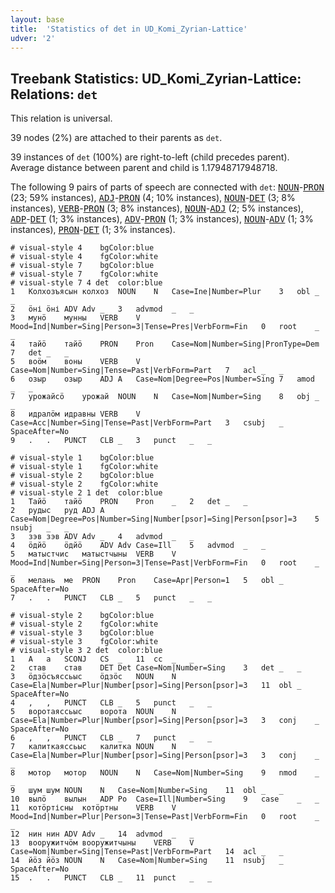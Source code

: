 ```yaml
---
layout: base
title:  'Statistics of det in UD_Komi_Zyrian-Lattice'
udver: '2'
---
```


## Treebank Statistics: UD_Komi_Zyrian-Lattice: Relations: `det`

This relation is universal.

39 nodes (2%) are attached to their parents as `det`.

39 instances of `det` (100%) are right-to-left (child precedes parent).
Average distance between parent and child is 1.17948717948718.

The following 9 pairs of parts of speech are connected with `det`: <tt><a href="kpv_lattice-pos-NOUN.html">NOUN</a></tt>-<tt><a href="kpv_lattice-pos-PRON.html">PRON</a></tt> (23; 59% instances), <tt><a href="kpv_lattice-pos-ADJ.html">ADJ</a></tt>-<tt><a href="kpv_lattice-pos-PRON.html">PRON</a></tt> (4; 10% instances), <tt><a href="kpv_lattice-pos-NOUN.html">NOUN</a></tt>-<tt><a href="kpv_lattice-pos-DET.html">DET</a></tt> (3; 8% instances), <tt><a href="kpv_lattice-pos-VERB.html">VERB</a></tt>-<tt><a href="kpv_lattice-pos-PRON.html">PRON</a></tt> (3; 8% instances), <tt><a href="kpv_lattice-pos-NOUN.html">NOUN</a></tt>-<tt><a href="kpv_lattice-pos-ADJ.html">ADJ</a></tt> (2; 5% instances), <tt><a href="kpv_lattice-pos-ADP.html">ADP</a></tt>-<tt><a href="kpv_lattice-pos-DET.html">DET</a></tt> (1; 3% instances), <tt><a href="kpv_lattice-pos-ADV.html">ADV</a></tt>-<tt><a href="kpv_lattice-pos-PRON.html">PRON</a></tt> (1; 3% instances), <tt><a href="kpv_lattice-pos-NOUN.html">NOUN</a></tt>-<tt><a href="kpv_lattice-pos-ADV.html">ADV</a></tt> (1; 3% instances), <tt><a href="kpv_lattice-pos-PRON.html">PRON</a></tt>-<tt><a href="kpv_lattice-pos-DET.html">DET</a></tt> (1; 3% instances).


~~~ conllu
# visual-style 4	bgColor:blue
# visual-style 4	fgColor:white
# visual-style 7	bgColor:blue
# visual-style 7	fgColor:white
# visual-style 7 4 det	color:blue
1	Колхозъясын	колхоз	NOUN	N	Case=Ine|Number=Plur	3	obl	_	_
2	ӧні	ӧні	ADV	Adv	_	3	advmod	_	_
3	мунӧ	мунны	VERB	V	Mood=Ind|Number=Sing|Person=3|Tense=Pres|VerbForm=Fin	0	root	_	_
4	тайӧ	тайӧ	PRON	Pron	Case=Nom|Number=Sing|PronType=Dem	7	det	_	_
5	воӧм	воны	VERB	V	Case=Nom|Number=Sing|Tense=Past|VerbForm=Part	7	acl	_	_
6	озыр	озыр	ADJ	A	Case=Nom|Degree=Pos|Number=Sing	7	amod	_	_
7	урожайсӧ	урожай	NOUN	N	Case=Nom|Number=Sing	8	obj	_	_
8	идралӧм	идравны	VERB	V	Case=Acc|Number=Sing|Tense=Past|VerbForm=Part	3	csubj	_	SpaceAfter=No
9	.	.	PUNCT	CLB	_	3	punct	_	_

~~~


~~~ conllu
# visual-style 1	bgColor:blue
# visual-style 1	fgColor:white
# visual-style 2	bgColor:blue
# visual-style 2	fgColor:white
# visual-style 2 1 det	color:blue
1	Тайӧ	тайӧ	PRON	Pron	_	2	det	_	_
2	рудыс	руд	ADJ	A	Case=Nom|Degree=Pos|Number=Sing|Number[psor]=Sing|Person[psor]=3	5	nsubj	_	_
3	зэв	зэв	ADV	Adv	_	4	advmod	_	_
4	ӧдйӧ	ӧдйӧ	ADV	Adv	Case=Ill	5	advmod	_	_
5	матыстчис	матыстчыны	VERB	V	Mood=Ind|Number=Sing|Person=3|Tense=Past|VerbForm=Fin	0	root	_	_
6	мелань	ме	PRON	Pron	Case=Apr|Person=1	5	obl	_	SpaceAfter=No
7	.	.	PUNCT	CLB	_	5	punct	_	_

~~~


~~~ conllu
# visual-style 2	bgColor:blue
# visual-style 2	fgColor:white
# visual-style 3	bgColor:blue
# visual-style 3	fgColor:white
# visual-style 3 2 det	color:blue
1	А	а	SCONJ	CS	_	11	cc	_	_
2	став	став	DET	Det	Case=Nom|Number=Sing	3	det	_	_
3	ӧдзӧсъяссьыс	ӧдзӧс	NOUN	N	Case=Ela|Number=Plur|Number[psor]=Sing|Person[psor]=3	11	obl	_	SpaceAfter=No
4	,	,	PUNCT	CLB	_	5	punct	_	_
5	воротаяссьыс	ворота	NOUN	N	Case=Ela|Number=Plur|Number[psor]=Sing|Person[psor]=3	3	conj	_	SpaceAfter=No
6	,	,	PUNCT	CLB	_	7	punct	_	_
7	калиткаяссьыс	калитка	NOUN	N	Case=Ela|Number=Plur|Number[psor]=Sing|Person[psor]=3	3	conj	_	_
8	мотор	мотор	NOUN	N	Case=Nom|Number=Sing	9	nmod	_	_
9	шум	шум	NOUN	N	Case=Nom|Number=Sing	11	obl	_	_
10	вылӧ	вылын	ADP	Po	Case=Ill|Number=Sing	9	case	_	_
11	котӧртісны	котӧртны	VERB	V	Mood=Ind|Number=Plur|Person=3|Tense=Past|VerbForm=Fin	0	root	_	_
12	нин	нин	ADV	Adv	_	14	advmod	_	_
13	вооружитчӧм	вооружитчыны	VERB	V	Case=Nom|Number=Sing|Tense=Past|VerbForm=Part	14	acl	_	_
14	йӧз	йӧз	NOUN	N	Case=Nom|Number=Sing	11	nsubj	_	SpaceAfter=No
15	.	.	PUNCT	CLB	_	11	punct	_	_

~~~


